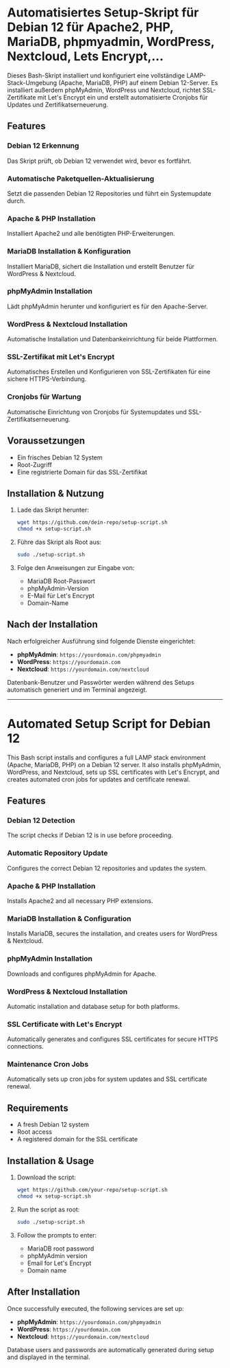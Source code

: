 # Automatisiertes Setup-Skript für Debian 12 für Apache2, PHP, MariaDB, phpmyadmin, WordPress, Nextcloud, Lets Encrypt,…

Dieses Bash-Skript installiert und konfiguriert eine vollständige LAMP-Stack-Umgebung (Apache, MariaDB, PHP) auf einem Debian 12-Server. Es installiert außerdem phpMyAdmin, WordPress und Nextcloud, richtet SSL-Zertifikate mit Let's Encrypt ein und erstellt automatisierte Cronjobs für Updates und Zertifikatserneuerung.

## Features

### Debian 12 Erkennung
Das Skript prüft, ob Debian 12 verwendet wird, bevor es fortfährt.

### Automatische Paketquellen-Aktualisierung
Setzt die passenden Debian 12 Repositories und führt ein Systemupdate durch.

### Apache & PHP Installation
Installiert Apache2 und alle benötigten PHP-Erweiterungen.

### MariaDB Installation & Konfiguration
Installiert MariaDB, sichert die Installation und erstellt Benutzer für WordPress & Nextcloud.

### phpMyAdmin Installation
Lädt phpMyAdmin herunter und konfiguriert es für den Apache-Server.

### WordPress & Nextcloud Installation
Automatische Installation und Datenbankeinrichtung für beide Plattformen.

### SSL-Zertifikat mit Let's Encrypt
Automatisches Erstellen und Konfigurieren von SSL-Zertifikaten für eine sichere HTTPS-Verbindung.

### Cronjobs für Wartung
Automatische Einrichtung von Cronjobs für Systemupdates und SSL-Zertifikatserneuerung.

## Voraussetzungen
- Ein frisches Debian 12 System
- Root-Zugriff
- Eine registrierte Domain für das SSL-Zertifikat

## Installation & Nutzung

1. Lade das Skript herunter:
   ```bash
   wget https://github.com/dein-repo/setup-script.sh
   chmod +x setup-script.sh
   ```

2. Führe das Skript als Root aus:
   ```bash
   sudo ./setup-script.sh
   ```

3. Folge den Anweisungen zur Eingabe von:
   - MariaDB Root-Passwort
   - phpMyAdmin-Version
   - E-Mail für Let's Encrypt
   - Domain-Name

## Nach der Installation

Nach erfolgreicher Ausführung sind folgende Dienste eingerichtet:

- **phpMyAdmin**: `https://yourdomain.com/phpmyadmin`
- **WordPress**: `https://yourdomain.com`
- **Nextcloud**: `https://yourdomain.com/nextcloud`

Datenbank-Benutzer und Passwörter werden während des Setups automatisch generiert und im Terminal angezeigt.


---

# Automated Setup Script for Debian 12

This Bash script installs and configures a full LAMP stack environment (Apache, MariaDB, PHP) on a Debian 12 server. It also installs phpMyAdmin, WordPress, and Nextcloud, sets up SSL certificates with Let's Encrypt, and creates automated cron jobs for updates and certificate renewal.

## Features

### Debian 12 Detection
The script checks if Debian 12 is in use before proceeding.

### Automatic Repository Update
Configures the correct Debian 12 repositories and updates the system.

### Apache & PHP Installation
Installs Apache2 and all necessary PHP extensions.

### MariaDB Installation & Configuration
Installs MariaDB, secures the installation, and creates users for WordPress & Nextcloud.

### phpMyAdmin Installation
Downloads and configures phpMyAdmin for Apache.

### WordPress & Nextcloud Installation
Automatic installation and database setup for both platforms.

### SSL Certificate with Let's Encrypt
Automatically generates and configures SSL certificates for secure HTTPS connections.

### Maintenance Cron Jobs
Automatically sets up cron jobs for system updates and SSL certificate renewal.

## Requirements
- A fresh Debian 12 system
- Root access
- A registered domain for the SSL certificate

## Installation & Usage

1. Download the script:
   ```bash
   wget https://github.com/your-repo/setup-script.sh
   chmod +x setup-script.sh
   ```

2. Run the script as root:
   ```bash
   sudo ./setup-script.sh
   ```

3. Follow the prompts to enter:
   - MariaDB root password
   - phpMyAdmin version
   - Email for Let's Encrypt
   - Domain name

## After Installation

Once successfully executed, the following services are set up:

- **phpMyAdmin**: `https://yourdomain.com/phpmyadmin`
- **WordPress**: `https://yourdomain.com`
- **Nextcloud**: `https://yourdomain.com/nextcloud`

Database users and passwords are automatically generated during setup and displayed in the terminal.


